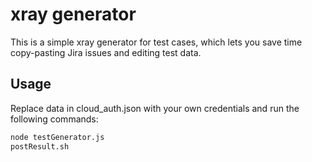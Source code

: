 # xray generator

This is a simple xray generator for test cases, which lets you save time copy-pasting Jira issues and editing test data.

## Usage

Replace data in cloud_auth.json with your own credentials and run the following commands:

```sh
node testGenerator.js
postResult.sh
```
